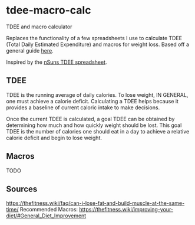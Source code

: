 # tdee-macro-calc
TDEE and macro calculator

Replaces the functionality of a few spreadsheets I use to calculate TDEE (Total Daily Estimated Expenditure) and macros for weight loss. Based off a general guide [here](https://thefitness.wiki/weight-loss-101/).

Inspired by the [nSuns TDEE spreadsheet](https://docs.google.com/spreadsheets/d/1QTWDxFaB0r-7U6vZmG1s8of7jwd2GHHi/edit#gid=770164572).

## TDEE
TDEE is the running average of daily calories. To lose weight, IN GENERAL, one must achieve a calorie deficit. Calculating a TDEE helps because it provides a baseline of current caloric intake to make decisions.

Once the current TDEE is calculated, a goal TDEE can be obtained by determining how much and how quickly weight should be lost. This goal TDEE is the number of calories one should eat in a day to achieve a relative calorie deficit and begin to lose weight.

## Macros
TODO

## Sources
https://thefitness.wiki/faq/can-i-lose-fat-and-build-muscle-at-the-same-time/
Recommended Macros: https://thefitness.wiki/improving-your-diet/#General_Diet_Improvement